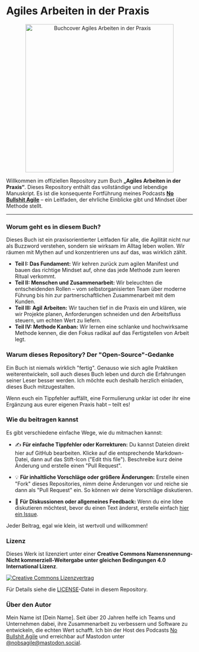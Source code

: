 # Agiles Arbeiten in der Praxis

<p align="center">
  <img src="https://no-bullshit-agile.de/media/posts/143/responsive/teaser-2-xl.webp" alt="Buchcover Agiles Arbeiten in der Praxis" width="400"/>
</p>

Willkommen im offiziellen Repository zum Buch **„Agiles Arbeiten in der Praxis“**. Dieses Repository enthält das vollständige und lebendige Manuskript. Es ist die konsequente Fortführung meines Podcasts **[No Bullshit Agile](https://no-bullshit-agile.de)** – ein Leitfaden, der ehrliche Einblicke gibt und Mindset über Methode stellt.

---

### Worum geht es in diesem Buch?

Dieses Buch ist ein praxisorientierter Leitfaden für alle, die Agilität nicht nur als Buzzword verstehen, sondern sie wirksam im Alltag leben wollen. Wir räumen mit Mythen auf und konzentrieren uns auf das, was wirklich zählt.

*   **Teil I: Das Fundament:** Wir kehren zurück zum agilen Manifest und bauen das richtige Mindset auf, ohne das jede Methode zum leeren Ritual verkommt.
*   **Teil II: Menschen und Zusammenarbeit:** Wir beleuchten die entscheidenden Rollen – vom selbstorganisierten Team über moderne Führung bis hin zur partnerschaftlichen Zusammenarbeit mit dem Kunden.
*   **Teil III: Agil Arbeiten:** Wir tauchen tief in die Praxis ein und klären, wie wir Projekte planen, Anforderungen schneiden und den Arbeitsfluss steuern, um echten Wert zu liefern.
*   **Teil IV: Methode Kanban:** Wir lernen eine schlanke und hochwirksame Methode kennen, die den Fokus radikal auf das Fertigstellen von Arbeit legt.

### Warum dieses Repository? Der "Open-Source"-Gedanke

Ein Buch ist niemals wirklich "fertig". Genauso wie sich agile Praktiken weiterentwickeln, soll auch dieses Buch leben und durch die Erfahrungen seiner Leser besser werden. Ich möchte euch deshalb herzlich einladen, dieses Buch mitzugestalten.

Wenn euch ein Tippfehler auffällt, eine Formulierung unklar ist oder ihr eine Ergänzung aus eurer eigenen Praxis habt – teilt es!

### Wie du beitragen kannst

Es gibt verschiedene einfache Wege, wie du mitmachen kannst:

*   ✍️ **Für einfache Tippfehler oder Korrekturen:** Du kannst Dateien direkt hier auf GitHub bearbeiten. Klicke auf die entsprechende Markdown-Datei, dann auf das Stift-Icon ("Edit this file"). Beschreibe kurz deine Änderung und erstelle einen "Pull Request".

*   💡 **Für inhaltliche Vorschläge oder größere Änderungen:** Erstelle einen "Fork" dieses Repositories, nimm deine Änderungen vor und reiche sie dann als "Pull Request" ein. So können wir deine Vorschläge diskutieren.

*   💬 **Für Diskussionen oder allgemeines Feedback:** Wenn du eine Idee diskutieren möchtest, bevor du einen Text änderst, erstelle einfach [hier ein Issue](URL/ZUM/ISSUES-TAB).

Jeder Beitrag, egal wie klein, ist wertvoll und willkommen!

### Lizenz

Dieses Werk ist lizenziert unter einer **Creative Commons Namensnennung-Nicht kommerziell-Weitergabe unter gleichen Bedingungen 4.0 International Lizenz**.

[![Creative Commons Lizenzvertrag](https://i.creativecommons.org/l/by-nc-sa/4.0/88x31.png)](http://creativecommons.org/licenses/by-nc-sa/4.0/)

Für Details siehe die [LICENSE](LICENSE)-Datei in diesem Repository.

### Über den Autor

Mein Name ist [Dein Name]. Seit über 20 Jahren helfe ich Teams und Unternehmen dabei, ihre Zusammenarbeit zu verbessern und Software zu entwickeln, die echten Wert schafft. Ich bin der Host des Podcasts [No Bullshit Agile](https://no-bullshit-agile.de) und erreichbar auf Mastodon unter [@nobsagile@mastodon.social](https://mastodon.social/@nobsagile).
